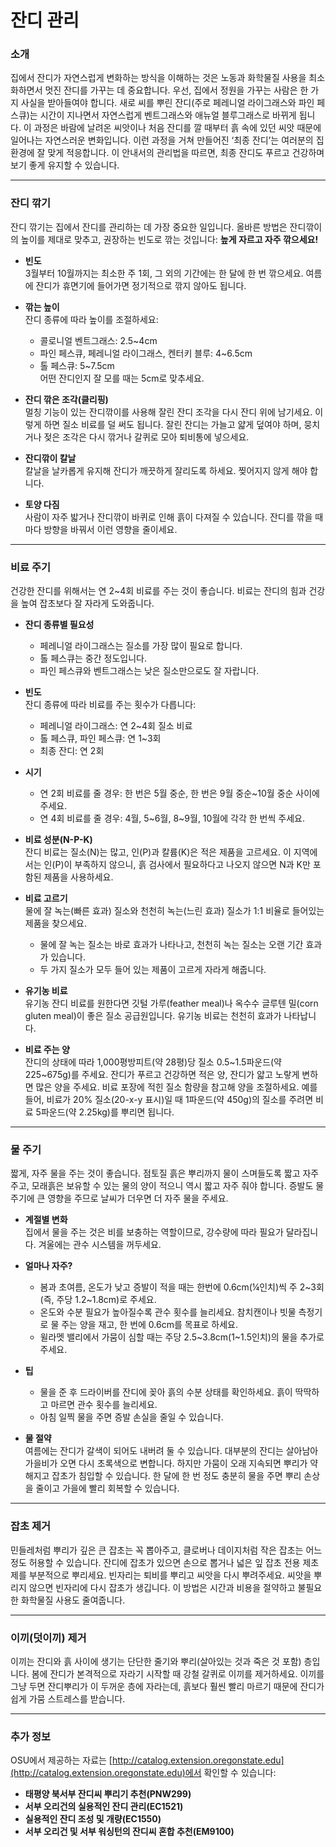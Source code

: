 # 잔디 관리

### 소개

집에서 잔디가 자연스럽게 변화하는 방식을 이해하는 것은 노동과 화학물질 사용을 최소화하면서 멋진 잔디를 가꾸는 데 중요합니다. 우선, 집에서 정원을 가꾸는 사람은 한 가지 사실을 받아들여야 합니다. 새로 씨를 뿌린 잔디(주로 페레니얼 라이그래스와 파인 페스큐)는 시간이 지나면서 자연스럽게 벤트그래스와 애뉴얼 블루그래스로 바뀌게 됩니다. 이 과정은 바람에 날려온 씨앗이나 처음 잔디를 깔 때부터 흙 속에 있던 씨앗 때문에 일어나는 자연스러운 변화입니다. 이런 과정을 거쳐 만들어진 ‘최종 잔디’는 여러분의 집 환경에 잘 맞게 적응합니다. 이 안내서의 관리법을 따르면, 최종 잔디도 푸르고 건강하며 보기 좋게 유지할 수 있습니다.

---

### 잔디 깎기

잔디 깎기는 집에서 잔디를 관리하는 데 가장 중요한 일입니다. 올바른 방법은 잔디깎이의 높이를 제대로 맞추고, 권장하는 빈도로 깎는 것입니다: **높게 자르고 자주 깎으세요!**

- **빈도**  
  3월부터 10월까지는 최소한 주 1회, 그 외의 기간에는 한 달에 한 번 깎으세요. 여름에 잔디가 휴면기에 들어가면 정기적으로 깎지 않아도 됩니다.

- **깎는 높이**  
  잔디 종류에 따라 높이를 조절하세요:  
  - 콜로니얼 벤트그래스: 2.5~4cm  
  - 파인 페스큐, 페레니얼 라이그래스, 켄터키 블루: 4~6.5cm  
  - 톨 페스큐: 5~7.5cm  
  어떤 잔디인지 잘 모를 때는 5cm로 맞추세요.

- **잔디 깎은 조각(클리핑)**  
  멀칭 기능이 있는 잔디깎이를 사용해 잘린 잔디 조각을 다시 잔디 위에 남기세요. 이렇게 하면 질소 비료를 덜 써도 됩니다. 잘린 잔디는 가늘고 얇게 덮여야 하며, 뭉치거나 젖은 조각은 다시 깎거나 갈퀴로 모아 퇴비통에 넣으세요.

- **잔디깎이 칼날**  
  칼날을 날카롭게 유지해 잔디가 깨끗하게 잘리도록 하세요. 찢어지지 않게 해야 합니다.

- **토양 다짐**  
  사람이 자주 밟거나 잔디깎이 바퀴로 인해 흙이 다져질 수 있습니다. 잔디를 깎을 때마다 방향을 바꿔서 이런 영향을 줄이세요.

---

### 비료 주기

건강한 잔디를 위해서는 연 2~4회 비료를 주는 것이 좋습니다. 비료는 잔디의 힘과 건강을 높여 잡초보다 잘 자라게 도와줍니다.

- **잔디 종류별 필요성**  
  - 페레니얼 라이그래스는 질소를 가장 많이 필요로 합니다.  
  - 톨 페스큐는 중간 정도입니다.  
  - 파인 페스큐와 벤트그래스는 낮은 질소만으로도 잘 자랍니다.

- **빈도**  
  잔디 종류에 따라 비료를 주는 횟수가 다릅니다:  
  - 페레니얼 라이그래스: 연 2~4회 질소 비료  
  - 톨 페스큐, 파인 페스큐: 연 1~3회  
  - 최종 잔디: 연 2회

- **시기**  
  - 연 2회 비료를 줄 경우: 한 번은 5월 중순, 한 번은 9월 중순~10월 중순 사이에 주세요.  
  - 연 4회 비료를 줄 경우: 4월, 5~6월, 8~9월, 10월에 각각 한 번씩 주세요.

- **비료 성분(N-P-K)**  
  잔디 비료는 질소(N)는 많고, 인(P)과 칼륨(K)은 적은 제품을 고르세요. 이 지역에서는 인(P)이 부족하지 않으니, 흙 검사에서 필요하다고 나오지 않으면 N과 K만 포함된 제품을 사용하세요.

- **비료 고르기**  
  물에 잘 녹는(빠른 효과) 질소와 천천히 녹는(느린 효과) 질소가 1:1 비율로 들어있는 제품을 찾으세요.  
  - 물에 잘 녹는 질소는 바로 효과가 나타나고, 천천히 녹는 질소는 오랜 기간 효과가 있습니다.  
  - 두 가지 질소가 모두 들어 있는 제품이 고르게 자라게 해줍니다.

- **유기농 비료**  
  유기농 잔디 비료를 원한다면 깃털 가루(feather meal)나 옥수수 글루텐 밀(corn gluten meal)이 좋은 질소 공급원입니다. 유기농 비료는 천천히 효과가 나타납니다.

- **비료 주는 양**  
  잔디의 상태에 따라 1,000평방피트(약 28평)당 질소 0.5~1.5파운드(약 225~675g)를 주세요. 잔디가 푸르고 건강하면 적은 양, 잔디가 얇고 노랗게 변하면 많은 양을 주세요. 비료 포장에 적힌 질소 함량을 참고해 양을 조절하세요. 예를 들어, 비료가 20% 질소(20-x-y 표시)일 때 1파운드(약 450g)의 질소를 주려면 비료 5파운드(약 2.25kg)를 뿌리면 됩니다.

---

### 물 주기

짧게, 자주 물을 주는 것이 좋습니다. 점토질 흙은 뿌리까지 물이 스며들도록 짧고 자주 주고, 모래흙은 보유할 수 있는 물의 양이 적으니 역시 짧고 자주 줘야 합니다. 증발도 물주기에 큰 영향을 주므로 날씨가 더우면 더 자주 물을 주세요.

- **계절별 변화**  
  집에서 물을 주는 것은 비를 보충하는 역할이므로, 강수량에 따라 필요가 달라집니다. 겨울에는 관수 시스템을 꺼두세요.

- **얼마나 자주?**  
  - 봄과 초여름, 온도가 낮고 증발이 적을 때는 한번에 0.6cm(¼인치)씩 주 2~3회(즉, 주당 1.2~1.8cm)로 주세요.  
  - 온도와 수분 필요가 높아질수록 관수 횟수를 늘리세요. 참치캔이나 빗물 측정기로 물 주는 양을 재고, 한 번에 0.6cm를 목표로 하세요.  
  - 윌라멧 밸리에서 가뭄이 심할 때는 주당 2.5~3.8cm(1~1.5인치)의 물을 추가로 주세요.

- **팁**  
  - 물을 준 후 드라이버를 잔디에 꽂아 흙의 수분 상태를 확인하세요. 흙이 딱딱하고 마르면 관수 횟수를 늘리세요.  
  - 아침 일찍 물을 주면 증발 손실을 줄일 수 있습니다.

- **물 절약**  
  여름에는 잔디가 갈색이 되어도 내버려 둘 수 있습니다. 대부분의 잔디는 살아남아 가을비가 오면 다시 초록색으로 변합니다. 하지만 가뭄이 오래 지속되면 뿌리가 약해지고 잡초가 침입할 수 있습니다. 한 달에 한 번 정도 충분히 물을 주면 뿌리 손상을 줄이고 가을에 빨리 회복할 수 있습니다.

---

### 잡초 제거

민들레처럼 뿌리가 깊은 큰 잡초는 꼭 뽑아주고, 클로버나 데이지처럼 작은 잡초는 어느 정도 허용할 수 있습니다. 잔디에 잡초가 있으면 손으로 뽑거나 넓은 잎 잡초 전용 제초제를 부분적으로 뿌리세요. 빈자리는 퇴비를 뿌리고 씨앗을 다시 뿌려주세요. 씨앗을 뿌리지 않으면 빈자리에 다시 잡초가 생깁니다. 이 방법은 시간과 비용을 절약하고 불필요한 화학물질 사용도 줄여줍니다.

---

### 이끼(덧이끼) 제거

이끼는 잔디와 흙 사이에 생기는 단단한 줄기와 뿌리(살아있는 것과 죽은 것 포함) 층입니다. 봄에 잔디가 본격적으로 자라기 시작할 때 강철 갈퀴로 이끼를 제거하세요. 이끼를 그냥 두면 잔디뿌리가 이 두꺼운 층에 자라는데, 흙보다 훨씬 빨리 마르기 때문에 잔디가 쉽게 가뭄 스트레스를 받습니다.

---

### 추가 정보

OSU에서 제공하는 자료는 [http://catalog.extension.oregonstate.edu](http://catalog.extension.oregonstate.edu)에서 확인할 수 있습니다:

- **태평양 북서부 잔디씨 뿌리기 추천(PNW299)**  
- **서부 오리건의 실용적인 잔디 관리(EC1521)**  
- **실용적인 잔디 조성 및 개량(EC1550)**  
- **서부 오리건 및 서부 워싱턴의 잔디씨 혼합 추천(EM9100)**
